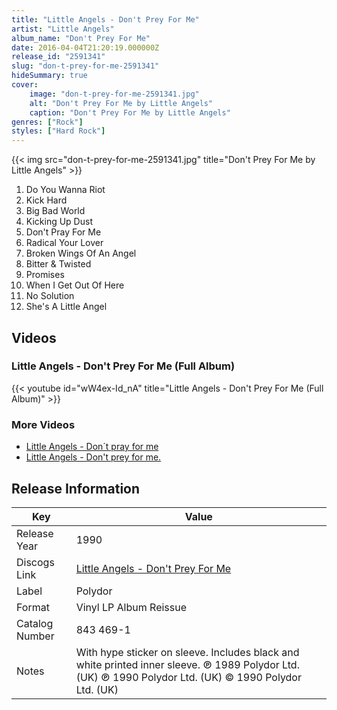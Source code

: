 ```yaml
---
title: "Little Angels - Don't Prey For Me"
artist: "Little Angels"
album_name: "Don't Prey For Me"
date: 2016-04-04T21:20:19.000000Z
release_id: "2591341"
slug: "don-t-prey-for-me-2591341"
hideSummary: true
cover:
    image: "don-t-prey-for-me-2591341.jpg"
    alt: "Don't Prey For Me by Little Angels"
    caption: "Don't Prey For Me by Little Angels"
genres: ["Rock"]
styles: ["Hard Rock"]
---
```


{{< img src="don-t-prey-for-me-2591341.jpg" title="Don't Prey For Me by Little Angels" >}}

<!-- section break -->

1. Do You Wanna Riot
2. Kick Hard
3. Big Bad World
4. Kicking Up Dust
5. Don't Pray For Me
6. Radical Your Lover
7. Broken Wings Of An Angel
8. Bitter & Twisted
9. Promises
10. When I Get Out Of Here
11. No Solution
12. She's A Little Angel

<!-- section break -->




## Videos
### Little Angels - Don't Prey For Me (Full Album)
{{< youtube id="wW4ex-Id_nA" title="Little Angels - Don't Prey For Me (Full Album)" >}}<br>

### More Videos

- [Little Angels - Don´t pray for me](https://www.youtube.com/watch?v=H5Mx2UZ2UaA)
- [Little Angels - Don't prey for me.](https://www.youtube.com/watch?v=Az-ayGM81Yo)


## Release Information
|  Key           | Value                                                |
| ---------------| ---------------------------------------------------- |
| Release Year   | 1990                                   |
| Discogs Link   | [Little Angels - Don't Prey For Me](https://www.discogs.com/release/2591341-Little-Angels-Dont-Prey-For-Me) |
| Label          | Polydor |
| Format         | Vinyl LP Album Reissue |
| Catalog Number | 843 469-1 |
| Notes | With hype sticker on sleeve. Includes black and white printed inner sleeve.  ℗ 1989 Polydor Ltd. (UK) ℗ 1990 Polydor Ltd. (UK) © 1990 Polydor Ltd. (UK) |